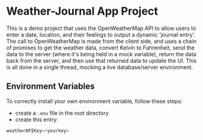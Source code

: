 # Weather-Journal App Project

This is a demo project that uses the OpenWeatherMap API to allow users to enter a date, location, and their feelings to output a dynamic 'journal entry'. The call to OpenWeatherMap is made from the client side, and uses a chain of promises to get the weather data, convert Kelvin to Fahrenheit, send the data to the server (where it's being held in a mock variable), return the data back from the server, and then use that returned data to update the UI. This is all done in a single thread, mocking a live database/server environment.

## Environment Variables

To correctly install your own environment variable, follow these steps:

- create a `.env` file in the root directory
- create this entry:

``` javascript
weatherAPIKey=<yourkey> 
```

